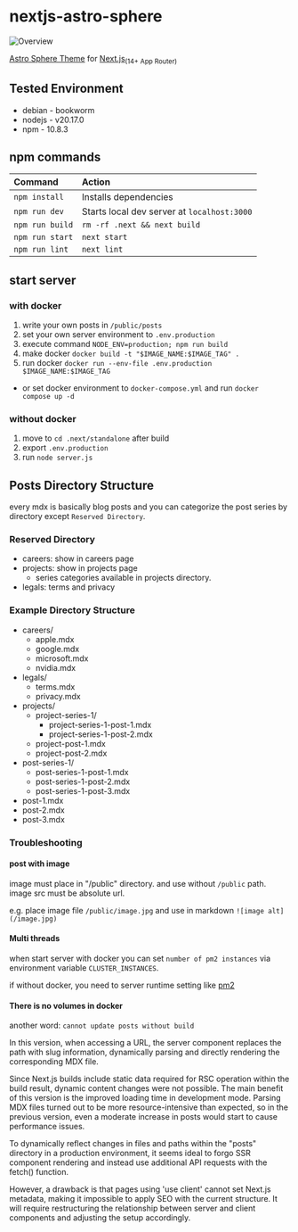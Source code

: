 # nextjs-astro-sphere

![Overview](./overview.webp)

[Astro Sphere Theme](https://github.com/markhorn-dev/astro-sphere) for [Next.js](https://nextjs.org/)<sub>(14+ App Router)</sub>

## Tested Environment

- debian - bookworm
- nodejs - v20.17.0
- npm - 10.8.3

## npm commands

| Command                | Action                                             |
| :--------------------- | :------------------------------------------------- |
| `npm install`          | Installs dependencies                              |
| `npm run dev`          | Starts local dev server at `localhost:3000`        |
| `npm run build`        | `rm -rf .next && next build`                       |
| `npm run start`        | `next start`                                       |
| `npm run lint`         | `next lint`                                        |

## start server

### with docker

1. write your own posts in `/public/posts`
2. set your own server environment to `.env.production`
3. execute command `NODE_ENV=production; npm run build`
4. make docker `docker build -t "$IMAGE_NAME:$IMAGE_TAG" .`
5. run docker `docker run --env-file .env.production $IMAGE_NAME:$IMAGE_TAG`
  - or set docker environment to `docker-compose.yml` and run `docker compose up -d`

### without docker

1. move to `cd .next/standalone` after build 
2. export `.env.production`
3. run `node server.js`

## Posts Directory Structure

every mdx is basically blog posts and you can categorize the post series by directory except `Reserved Directory`.

### Reserved Directory

- careers: show in careers page
- projects: show in projects page
  - series categories available in projects directory.
- legals: terms and privacy

### Example Directory Structure

- careers/
  - apple.mdx
  - google.mdx
  - microsoft.mdx
  - nvidia.mdx
- legals/
  - terms.mdx
  - privacy.mdx
- projects/
  - project-series-1/
    - project-series-1-post-1.mdx
    - project-series-1-post-2.mdx
  - project-post-1.mdx
  - project-post-2.mdx
- post-series-1/
  - post-series-1-post-1.mdx
  - post-series-1-post-2.mdx
  - post-series-1-post-3.mdx
- post-1.mdx
- post-2.mdx
- post-3.mdx

### Troubleshooting

#### post with image

image must place in "/public" directory. and use without `/public` path. image src must be absolute url.

e.g. place image file `/public/image.jpg` and use in markdown `![image alt](/image.jpg)`

#### Multi threads

when start server with docker you can set `number of pm2 instances` via environment variable `CLUSTER_INSTANCES`.

if without docker, you need to server runtime setting like [pm2](https://pm2.keymetrics.io/)

#### There is no volumes in docker

another word: `cannot update posts without build`

In this version, when accessing a URL, the server component replaces the path with slug information, dynamically parsing and directly rendering the corresponding MDX file.

Since Next.js builds include static data required for RSC operation within the build result, dynamic content changes were not possible. The main benefit of this version is the improved loading time in development mode. Parsing MDX files turned out to be more resource-intensive than expected, so in the previous version, even a moderate increase in posts would start to cause performance issues.

To dynamically reflect changes in files and paths within the "posts" directory in a production environment, it seems ideal to forgo SSR component rendering and instead use additional API requests with the fetch() function.

However, a drawback is that pages using 'use client' cannot set Next.js metadata, making it impossible to apply SEO with the current structure. It will require restructuring the relationship between server and client components and adjusting the setup accordingly.
